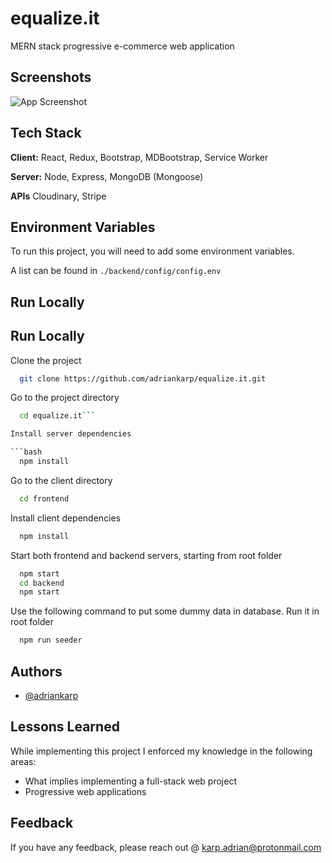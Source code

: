 
# equalize.it

MERN stack progressive e-commerce web application


## Screenshots

![App Screenshot](https://iili.io/5ENOFV.md.png)


## Tech Stack

**Client:** React, Redux, Bootstrap, MDBootstrap, Service Worker

**Server:** Node, Express, MongoDB (Mongoose)

**APIs** Cloudinary, Stripe


## Environment Variables

To run this project, you will need to add some environment variables.

A list can be found in ```./backend/config/config.env```

## Run Locally

## Run Locally

Clone the project

```bash
  git clone https://github.com/adriankarp/equalize.it.git
```

Go to the project directory

```bash
  cd equalize.it```

Install server dependencies

```bash
  npm install
```

Go to the client directory

```bash
  cd frontend
```

Install client dependencies

```bash
  npm install
```

Start both frontend and backend servers, starting from root folder

```bash
  npm start
  cd backend
  npm start
```

Use the following command to put some dummy data in database. Run it in root folder

```bash
  npm run seeder
```



## Authors

- [@adriankarp](https://github.com/adriankarp)


## Lessons Learned

While implementing this project I enforced my knowledge in the following areas:

- What implies implementing a full-stack web project
- Progressive web applications


## Feedback

If you have any feedback, please reach out @ karp.adrian@protonmail.com


